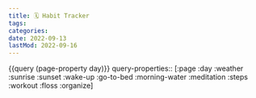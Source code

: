 ```yaml
---
title: 🗓 Habit Tracker
tags:
categories:
date: 2022-09-13
lastMod: 2022-09-16
---
```

{{query (page-property day)}}
query-properties:: [:page :day :weather :sunrise :sunset :wake-up :go-to-bed :morning-water :meditation :steps :workout :floss :organize]






